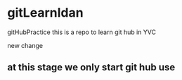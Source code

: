 # gitLearnIdan
gitHubPractice
this is a repo to learn git hub in YVC

new change

## at this stage we only start git hub use
